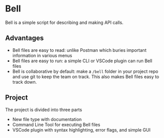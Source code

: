 
# Bell

Bell is a simple script for describing and making API calls. 

## Advantages

- Bell files are easy to read: unlike Postman which buries important information in various menus
- Bell files are easy to run: a simple CLI or VSCode plugin can run Bell files
- Bell is collaborative by default: make a `/bell` folder in your project repo and use git to keep the team on track. This also makes Bell files easy to track down.

## Project

The project is divided into three parts

- New file type with documentation
- Command Line Tool for executing Bell files
- VSCode plugin with syntax highlighting, error flags, and simple GUI
